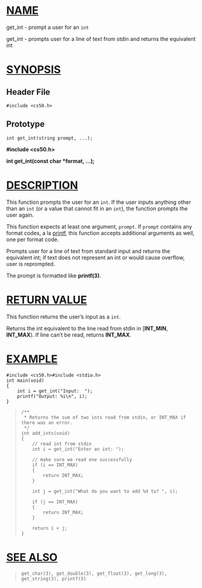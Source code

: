 [NAME](#name)
=============

get\_int - prompt a user for an `int`

get\_int - prompts user for a line of text from stdin and returns the equivalent int

[SYNOPSIS](#synopsis)
=====================

Header File
-----------

    #include <cs50.h>

Prototype
---------

    int get_int(string prompt, ...);
    

**#include <cs50.h>**

**int get\_int(const char \*format, ...);**

[DESCRIPTION](#description)
===========================

This function prompts the user for an `int`. If the user inputs anything other than an `int` (or a value that cannot fit in an `int`), the function prompts the user again.

This function expects at least one argument, `prompt`. If `prompt` contains any format codes, a la [printf](printf), this function accepts additional arguments as well, one per format code.

Prompts user for a line of text from standard input and returns the equivalent int; if text does not represent an int or would cause overflow, user is reprompted.

The prompt is formatted like **printf(3)**.

[RETURN VALUE](#return-value)
=============================

This function returns the user’s input as a `int`.

Returns the int equivalent to the line read from stdin in \[**INT\_MIN**, **INT\_MAX**). If line can’t be read, returns **INT\_MAX**.

[EXAMPLE](#example)
===================

    #include <cs50.h>#include <stdio.h>
    int main(void)
    {
        int i = get_int("Input:  ");
        printf("Output: %i\n", i);
    }
    

>     /**
>      * Returns the sum of two ints read from stdin, or INT_MAX if there was an error.
>      */
>     int add_ints(void)
>     {
>         // read int from stdin
>         int i = get_int("Enter an int: ");
>     
>         // make sure we read one successfully
>         if (i == INT_MAX)
>         {
>             return INT_MAX;
>         }
>     
>         int j = get_int("What do you want to add %d to? ", i);
>     
>         if (j == INT_MAX)
>         {
>             return INT_MAX;
>         }
>     
>         return i + j;
>     }

[SEE ALSO](#see-also)
=====================

>     get_char(3), get_double(3), get_float(3), get_long(3),
>     get_string(3), printf(3)